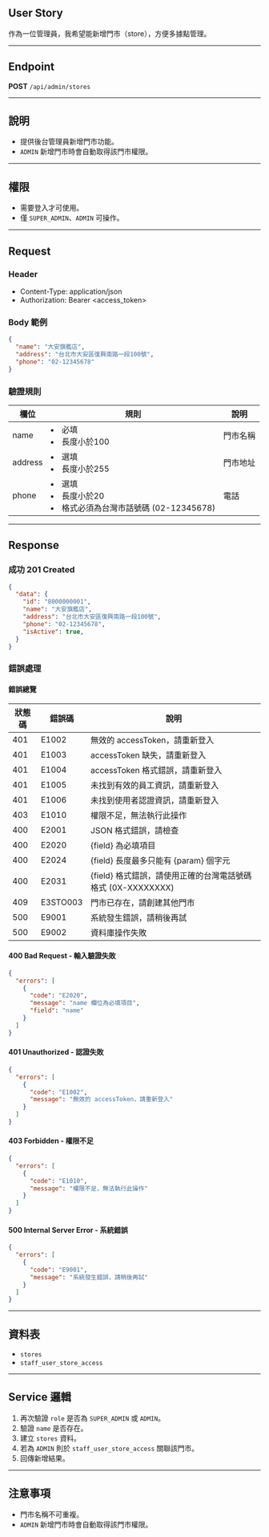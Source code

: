 ## User Story

作為一位管理員，我希望能新增門市（store），方便多據點管理。

---

## Endpoint

**POST** `/api/admin/stores`

---

## 說明

- 提供後台管理員新增門市功能。
- `ADMIN` 新增門市時會自動取得該門市權限。

---

## 權限

- 需要登入才可使用。
- 僅 `SUPER_ADMIN`、`ADMIN` 可操作。

---

## Request

### Header

- Content-Type: application/json
- Authorization: Bearer <access_token>

### Body 範例

```json
{
  "name": "大安旗艦店",
  "address": "台北市大安區復興南路一段100號",
  "phone": "02-12345678"
}
```

### 驗證規則

| 欄位    | 規則                                                           | 說明     |
| ------- | -------------------------------------------------------------- | -------- |
| name    | <li>必填<li>長度小於100                                        | 門市名稱 |
| address | <li>選填<li>長度小於255                                        | 門市地址 |
| phone   | <li>選填<li>長度小於20<li>格式必須為台灣市話號碼 (02-12345678) | 電話     |

---

## Response

### 成功 201 Created

```json
{
  "data": {
    "id": "8000000001",
    "name": "大安旗艦店",
    "address": "台北市大安區復興南路一段100號",
    "phone": "02-12345678",
    "isActive": true,
  }
}
```

### 錯誤處理

#### 錯誤總覽

| 狀態碼 | 錯誤碼   | 說明                                                         |
| ------ | -------- | ------------------------------------------------------------ |
| 401    | E1002    | 無效的 accessToken，請重新登入                               |
| 401    | E1003    | accessToken 缺失，請重新登入                                 |
| 401    | E1004    | accessToken 格式錯誤，請重新登入                             |
| 401    | E1005    | 未找到有效的員工資訊，請重新登入                             |
| 401    | E1006    | 未找到使用者認證資訊，請重新登入                             |
| 403    | E1010    | 權限不足，無法執行此操作                                     |
| 400    | E2001    | JSON 格式錯誤，請檢查                                        |
| 400    | E2020    | {field} 為必填項目                                           |
| 400    | E2024    | {field} 長度最多只能有 {param} 個字元                        |
| 400    | E2031    | {field} 格式錯誤，請使用正確的台灣電話號碼格式 (0X-XXXXXXXX) |
| 409    | E3STO003 | 門市已存在，請創建其他門市                                   |
| 500    | E9001    | 系統發生錯誤，請稍後再試                                     |
| 500    | E9002    | 資料庫操作失敗                                               |

#### 400 Bad Request - 輸入驗證失敗

```json
{
  "errors": [
    {
      "code": "E2020",
      "message": "name 欄位為必填項目",
      "field": "name"
    }
  ]
}
```

#### 401 Unauthorized - 認證失敗

```json
{
  "errors": [
    {
      "code": "E1002",
      "message": "無效的 accessToken，請重新登入"
    }
  ]
}
```

#### 403 Forbidden - 權限不足

```json
{
  "errors": [
    {
      "code": "E1010",
      "message": "權限不足，無法執行此操作"
    }
  ]
}
```

#### 500 Internal Server Error - 系統錯誤

```json
{
  "errors": [
    {
      "code": "E9001",
      "message": "系統發生錯誤，請稍後再試"
    }
  ]
}
```

---

## 資料表

- `stores`
- `staff_user_store_access`

---

## Service 邏輯

1. 再次驗證 `role` 是否為 `SUPER_ADMIN` 或 `ADMIN`。
2. 驗證 `name` 是否存在。
3. 建立 `stores` 資料。
4. 若為 `ADMIN` 則於 `staff_user_store_access` 關聯該門市。
5. 回傳新增結果。

---

## 注意事項

- 門市名稱不可重複。
- `ADMIN` 新增門市時會自動取得該門市權限。

